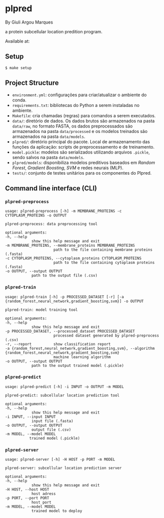 # plpred

By Giuli Argou Marques

a protein subcellular location predition program.

Available at: [](https://gam-plpred.herokuapp.com/)

## Setup

```
$ make setup
```

## Project Structure

  - `environment.yml`: configurações para criar/atualizar o ambiente do conda.
  - `requirements.txt`: bibliotecas do Python a serem instaladas no ambiente.
  - `Makefile`: cria chamadas (regras) para comandos a serem executados.
  - `data/`: diretório de dados. Os dados brutos são armazenados na pasta `data/raw`, no formato FASTA, os dados preprocessados são armazenados na pasta `data/processed` e os modelos treinados são armazenados na pasta `data/models`.
  - `plpred/`: diretório principal do pacote. Local de armazenamento das funções da aplicação: scripts de preprocessamento e de treinamento.
  - `model.pickle`: modelos são serializados utilizando arquivos `.pickle`, sendo salvos na pasta `data/models`.
  - `plpred/models`: disponibiliza modelos preditivos baseados em *Random Forest*, *Gradient Boosting*, *SVM* e redes neurais (MLP).
  - `tests/`: conjunto de testes unitários para os componentes do Plpred.

  ## Command line interface (CLI)

  ### `plpred-preprocess`

  ```
  usage: plpred-preprocess [-h] -m MEMBRANE_PROTEINS -c CYTOPLASM_PROTEINS -o OUTPUT
  
  plpred-preprocess: data preprocessing tool

  optional arguments:
  -h, --help
              show this help message and exit
  -m MEMBRANE_PROTEINS, --membrane_proteins MEMBRANE_PROTEINS
                        path to the file containing membrane proteins (.fasta)
  -c CYTOPLASM_PROTEINS, --cytoplasm_proteins CYTOPLASM_PROTEINS
                        path to the file containing cytoplasm proteins (.fasta)
  -o OUTPUT, --output OUTPUT
              path to the output file (.csv)
  ```

  ### `plpred-train`

  ```
  usage: plpred-train [-h] -p PROCESSED_DATASET [-r] [-a {random_forest,neural_network,gradient_boosting,svm}] -o OUTPUT

  plpred-train: model training tool
  
  optional arguments:
  -h, --help
              show this help message and exit
  -p PROCESSED_DATASET, --processed_dataset PROCESSED_DATASET
                        processed dataset generated by plpred-preprocess (.csv)
  -r, --report          show classification report
  -a {random_forest,neural_network,gradient_boosting,svm}, --algorithm {random_forest,neural_network,gradient_boosting,svm}
                        machine learning algorithm
  -o OUTPUT, --output OUTPUT
              path to the output trained model (.pickle) 
  ```

  ### `plpred-predict`
  
  ```
  usage: plpred-predict [-h] -i INPUT -o OUTPUT -m MODEL
  
  plpred-predict: subcellular location prediction tool
  
  optional arguments:
  -h, --help
              show this help message and exit
  -i INPUT, --input INPUT
              input file (.fasta)
  -o OUTPUT, --output OUTPUT
              output file (.csv)
  -m MODEL, --model MODEL
             trained model (.pickle) 
  ```

  ### `plpred-server`

  ```
  usage: plpred-server [-h] -H HOST -p PORT -m MODEL

  plpred-server: subcellular location prediction server
  
  optional arguments:
  -h, --help
              show this help message and exit
  -H HOST, --host HOST
              host adress
-p PORT, --port PORT
              host port
-m MODEL, --model MODEL
              trained model to deploy 
```